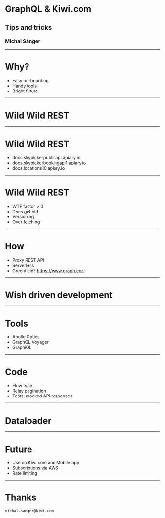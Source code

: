 # GraphQL & Kiwi.com
## Tips and tricks
### Michal Sänger

---

# Why?

- Easy on-boarding
- Handy tools
- Bright future

---

# Wild Wild REST

---

# Wild Wild REST

- docs.skypickerpublicapi.apiary.io
- docs.skypickerbookingapi1.apiary.io
- docs.locations10.apiary.io

---

# Wild Wild REST

- WTF factor > 0
- Docs get old
- Versioning
- Over fetching

---
# How

- Proxy REST API
- Serverless
- Greenfield? https://www.graph.cool

---

# Wish driven development

---

# Tools

- Apollo Optics
- GraphQL Voyager
- GraphiQL

---

# Code

- Flow type
- Relay pagination
- Tests, mocked API responses

---

# Dataloader

---

# Future

- Use on Kiwi.com and Mobile app
- Subscriptions via AWS
- Rate limiting

---

# Thanks
`michal.sanger@kiwi.com`
